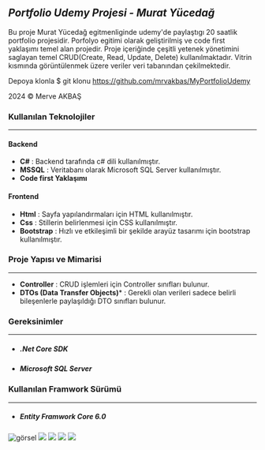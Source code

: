 ## ***Portfolio Udemy Projesi - Murat Yücedağ***
Bu proje Murat Yücedağ egitmenliginde udemy'de paylaştıgı 20 saatlik portfolio projesidir. Porfolyo egitimi olarak geliştirilmiş ve code first yaklaşımı temel alan projedir. Proje içeriğinde çeşitli yetenek yönetimini saglayan temel CRUD(Create, Read, Update, Delete) kullanılmaktadır. Vitrin kısmında görüntülenmek üzere veriler veri tabanından çekilmektedir. 

Depoya klonla
$ git klonu https://github.com/mrvakbas/MyPortfolioUdemy

2024 © Merve AKBAŞ

### Kullanılan Teknolojiler 
***
#### Backend
 * **C#** : Backend tarafında c# dili kullanılmıştır. 
 * **MSSQL** : Veritabanı olarak Microsoft SQL Server kullanılmıştır.
 * **Code first Yaklaşımı**
#### Frontend
 * **Html** : Sayfa yapılandırmaları için HTML kullanılmıştır. 
 * **Css** : Stillerin belirlenmesi için CSS kullanılmıştır.
 * **Bootstrap** : Hızlı ve etkileşimli bir şekilde arayüz tasarımı için bootstrap kullanılmıştır.

### Proje Yapısı ve Mimarisi
***
* **Controller** : CRUD işlemleri için Controller sınıfları bulunur. 
* **DTOs (Data Transfer Objects)*** : Gerekli olan verileri sadece belirli bileşenlerle paylaşıldığı DTO sınıfları bulunur. 


### Gereksinimler
***
* ##### .Net Core SDK
* ##### Microsoft SQL Server


### Kullanılan Framwork Sürümü
***
* ##### Entity Framwork Core 6.0

![görsel](https://i.hizliresim.com/l5kx1oj.jpg)
![](https://i.hizliresim.com/iqzlg46.jpg)
![](https://i.hizliresim.com/880d3r5.jpg)
![](https://i.hizliresim.com/cav843y.jpg)
![](https://i.hizliresim.com/mt68nli.jpg)
